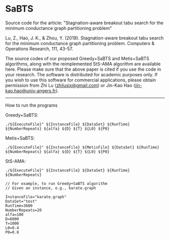 # SaBTS
Source code for the article: "Stagnation-aware breakout tabu search for the minimum conductance graph partitioning problem"

Lu, Z., Hao, J. K., & Zhou, Y. (2019). Stagnation-aware breakout tabu search for the minimum conductance graph partitioning problem. Computers & Operations Research, 111, 43-57.

The source codes of our proposed Greedy+SaBTS and Metis+SaBTS algorithms, along with the reimplemented StS-AMA algorithm are available here. 
Please make sure that the above paper is cited if you use the code in your research. 
The software is distributed for academic purposes only. 
If you wish to use this software for commercial applications, please obtain permission from Zhi Lu (zhilusix@gmail.com) or Jin-Kao Hao (jin-kao.hao@univ-angers.fr).


---------------------------------------------------------------------------------------------------------------------------------------------------------------------


How to run the programs

Greedy+SaBTS:
```
./${ExecuteFile}" ${InstanceFile} ${DataSet} ${RunTime} ${NumberRepeats} ${alfa} ${D} ${T} ${L0} ${P0}
```

Metis+SaBTS:
```
./${ExecuteFile}" ${InstanceFile} ${MetisFile} ${DataSet} ${RunTime} ${NumberRepeats} ${alfa} ${D} ${T} ${L0} ${P0}
```

StS-AMA:
```
./${ExecuteFile}" ${InstanceFile} ${DataSet} ${RunTime} ${NumberRepeats}
```

```
// For example, to run Greedy+SaBTS algorithm
// Given an instance, e.g., karate.graph

InstanceFile="karate.graph"
DataSet="test"
RunTime=3600
NumberRepeats=20
alfa=100
D=6000
T=1000
L0=0.4
P0=0.8
```

